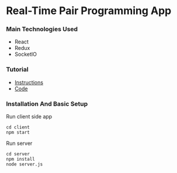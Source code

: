 # Real-Time Pair Programming App 

### Main Technologies Used
* React
* Redux
* SocketIO

### Tutorial
* [Instructions](http://www.thegreatcodeadventure.com/real-time-react-with-socket-io-building-a-pair-programming-app/)
* [Code](https://github.com/SophieDeBenedetto/react-pair)

### Installation And Basic Setup

Run client side app
```
cd client
npm start
```

Run server
```
cd server
npm install
node server.js
```
